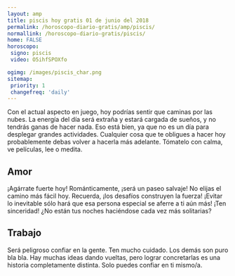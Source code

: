 ```yaml
---
layout: amp
title: piscis hoy gratis 01 de junio del 2018 
permalink: /horoscopo-diario-gratis/amp/piscis/
normallink: /horoscopo-diario-gratis/piscis/
home: FALSE
horoscopo:
 signo: piscis
 video: O5ihfSPOXfo

ogimg: /images/piscis_char.png
sitemap:
 priority: 1
 changefreq: 'daily'
---
```



Con el actual aspecto en juego, hoy podrías sentir que caminas por las nubes.  La energía del día será extraña y estará cargada de sueños, y no tendrás ganas de hacer nada.  Eso está bien, ya que no es un día para desplegar grandes actividades. Cualquier cosa que te obligues a hacer hoy probablemente debas  volver a hacerla más adelante. Tómatelo con calma, ve películas, lee o medita.

## Amor

¡Agárrate fuerte hoy! Románticamente, ¡será un paseo salvaje! No elijas el camino más fácil hoy. Recuerda, ¡los desafíos construyen la fuerza! ¡Evitar lo inevitable sólo hará que esa persona especial se aferre a ti aún más! ¡Ten sinceridad! ¿No están tus noches haciéndose cada vez más solitarias?

## Trabajo

Será peligroso confiar en la gente. Ten mucho cuidado. Los demás son puro bla bla. Hay muchas ideas dando vueltas, pero lograr concretarlas es una historia completamente distinta. Solo puedes confiar en ti mismo/a.